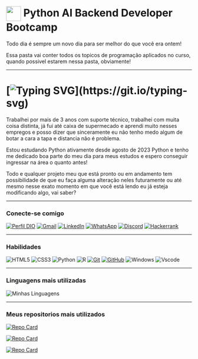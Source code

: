 <h1>
    <a href="https://github.com/camilaspaka">
     <img align="center" width="40px" src="https://cdn.jsdelivr.net/gh/devicons/devicon/icons/python/python-original.svg"></a>
    <span> Python AI Backend Developer Bootcamp</span>
</h1>

Todo dia é sempre um novo dia para ser melhor do que você era ontem!<p>
Essa pasta vai conter todos os topicos de programação aplicados no curso, quando possivel estarem nessa pasta, obviamente!<p>


---

# [![Typing SVG](https://readme-typing-svg.herokuapp.com/?color=DD75DD&size=35&center=true&vCenter=true&width=1000&lines=Oi!Eu+me+chamo+Camila+Spakauskas;+Tenho+29+anos+,solteira+e+terminando+ADS;Sou+uma+Desenvolvedora+Jr+em+treinamento!)](https://git.io/typing-svg)

Trabalhei por mais de 3 anos com suporte técnico, trabalhei com muita coisa distinta, já fui até caixa de supermecado e aprendi muito nesses empregos e posso dizer que sinceramente eu não tenho medo algum de botar a cara a tapa e distancia não é problema.  <p>
Estou estudando Python ativamente desde agosto de 2023 Python e tenho me dedicado boa parte do meu dia para meus estudos e espero conseguir ingressar na área o quanto antes!

Todo e qualquer projeto meu que está pronto ou em andamento tem possibilidade de que eu faça alguma alteração neles futuramente ou até mesmo nesse exato momento em que você está lendo eu já esteja modificando algo, vai saber? 
_____
### Conecte-se comigo

[![Perfil DIO](https://img.shields.io/badge/-Meu%20Perfil%20na%20DIO-30A3DC?style=for-the-badge)](https://web.dio.me/users/camilaspaka/)
[![Gmail](https://img.shields.io/badge/Gmail-333333?style=for-the-badge&logo=gmail&logoColor=red)](mailto:camilaspaka@gmail.com)
[![LinkedIn](https://img.shields.io/badge/-LinkedIn-000?style=for-the-badge&logo=linkedin&logoColor=30A3DC)](https://www.linkedin.com/in/camila-spakauskas-615807122/)
[![WhatsApp](https://img.shields.io/badge/WhatsApp-25D366?style=for-the-badge&logo=whatsapp&logoColor=white)](https://wa.me/055+011+943851668)
[![Discord](https://img.shields.io/badge/Discord-7289DA?style=for-the-badge&logo=discord&logoColor=white)](https://discord.com/channels/@Kyubysama/)
[![Hackerrank](https://img.shields.io/badge/-Hackerrank-2EC866?style=for-the-badge&logo=HackerRank&logoColor=white)](https://hackerrank.com/profile/camilaspaka)
___
### Habilidades

![HTML5](https://img.shields.io/badge/HTML-000?style=for-the-badge&logo=html5&logoColor=30A3DC)
![CSS3](https://img.shields.io/badge/CSS3-000?style=for-the-badge&logo=css3&logoColor=E94D5F)
![Python](https://img.shields.io/badge/Python-000?style=for-the-badge&logo=python)
![R](https://img.shields.io/badge/R-276DC3?style=for-the-badge&logo=r&logoColor=black)
[![Git](https://img.shields.io/badge/Git-000?style=for-the-badge&logo=git&logoColor=E94D5F)](https://git-scm.com/doc)
[![GitHub](https://img.shields.io/badge/GitHub-000?style=for-the-badge&logo=github&logoColor=30A3DC)](https://docs.github.com/)
![Windows](https://img.shields.io/badge/Windows-000?style=for-the-badge&logo=windows&logoColor=2CA5E0)
![Vscode](https://img.shields.io/badge/Vscode-007ACC?style=for-the-badge&logo=visual-studio-code&logoColor=white)
___

### Linguagens mais utilizadas

![Minhas Linguagens](https://github-readme-stats-git-masterrstaa-rickstaa.vercel.app/api/top-langs/?username=camilaspaka&layout=compact&bg_color=000&border_color=30A3DC&title_color=E94D5F&text_color=FFF)

___
### Meus repositorios mais utilizados 
[![Repo Card](https://github-readme-stats.vercel.app/api/pin/?username=camilaspaka&repo=ExercicesInPython&bg_color=000&border_color=30A3DC&show_icons=true&icon_color=30A3DC&title_color=E94D5F&text_color=FFF)](https://github.com/camilaspaka/ExercicesInPython)

[![Repo Card](https://github-readme-stats.vercel.app/api/pin/?username=camilaspaka&repo=Bootcamp-Dio-Vivo-Python&bg_color=000&border_color=30A3DC&show_icons=true&icon_color=30A3DC&title_color=E94D5F&text_color=FFF)](https://github.com/camilaspaka/Bootcamp-Dio-Vivo-Python)

[![Repo Card](https://github-readme-stats.vercel.app/api/pin/?username=camilaspaka&repo=Sistema-Bancario&bg_color=000&border_color=30A3DC&show_icons=true&icon_color=30A3DC&title_color=E94D5F&text_color=FFF)](https://github.com/camilaspaka/Sistema-Bancario)

